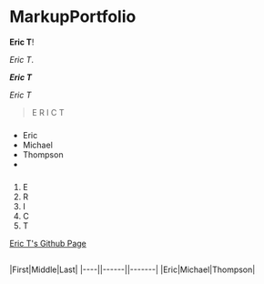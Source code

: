 # MarkupPortfolio

**Eric T**!

*Eric T*.

***Eric T***

_Eric T_

> E
>  R
>    I
>      C
>        T

###
- Eric
- Michael
- Thompson
-

###
1. E
2. R
3. I
4. C
5. T

[Eric T's Github Page](https://github.com/EricT29)

##
|First|Middle|Last|
|----||------||-------|
|Eric|Michael|Thompson|
